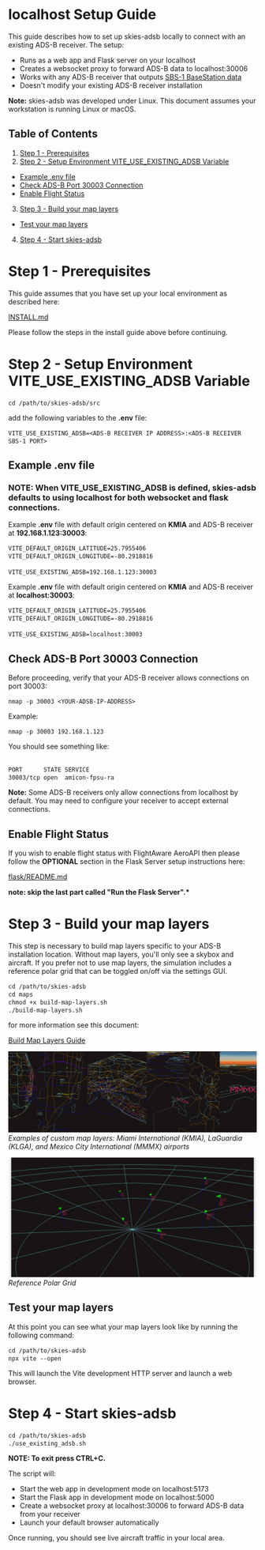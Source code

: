 # localhost Setup Guide

This guide describes how to set up skies-adsb locally to connect with an existing ADS-B receiver. The setup:

- Runs as a web app and Flask server on your localhost
- Creates a websocket proxy to forward ADS-B data to localhost:30006
- Works with any ADS-B receiver that outputs [SBS-1 BaseStation data](http://woodair.net/sbs/article/barebones42_socket_data.htm)
- Doesn't modify your existing ADS-B receiver installation

**Note:** skies-adsb was developed under Linux. This document assumes your workstation is running Linux or macOS.

## Table of Contents

1. [Step 1 - Prerequisites](#step-1---prerequisites)
2. [Step 2 - Setup Environment VITE_USE_EXISTING_ADSB Variable](#step-2---setup-environment-vite_use_existing_adsb-variable)

- [Example .env file](#example-env-file)
- [Check ADS-B Port 30003 Connection](#check-ads-b-port-30003-connection)
- [Enable Flight Status](#enable-flight-status)

3. [Step 3 - Build your map layers](#step-3---build-your-map-layers)

- [Test your map layers](#test-your-map-layers)

4. [Step 4 - Start skies-adsb](#step-4---start-skies-adsb)

# Step 1 - Prerequisites

This guide assumes that you have set up your local environment as described here:

[INSTALL.md](INSTALL.md)

Please follow the steps in the install guide above before continuing.

# Step 2 - Setup Environment VITE_USE_EXISTING_ADSB Variable

```shell
cd /path/to/skies-adsb/src
```

add the following variables to the **.env** file:

```shell
VITE_USE_EXISTING_ADSB=<ADS-B RECEIVER IP ADDRESS>:<ADS-B RECEIVER SBS-1 PORT>
```

## Example .env file

### NOTE: When VITE_USE_EXISTING_ADSB is defined, skies-adsb defaults to using localhost for both websocket and flask connections.

Example **.env** file with default origin centered on **KMIA** and ADS-B receiver at **192.168.1.123:30003**:

```shell
VITE_DEFAULT_ORIGIN_LATITUDE=25.7955406
VITE_DEFAULT_ORIGIN_LONGITUDE=-80.2918816

VITE_USE_EXISTING_ADSB=192.168.1.123:30003
```

Example **.env** file with default origin centered on **KMIA** and ADS-B receiver at **localhost:30003**:

```shell
VITE_DEFAULT_ORIGIN_LATITUDE=25.7955406
VITE_DEFAULT_ORIGIN_LONGITUDE=-80.2918816

VITE_USE_EXISTING_ADSB=localhost:30003
```

## Check ADS-B Port 30003 Connection

Before proceeding, verify that your ADS-B receiver allows connections on port 30003:

```shell
nmap -p 30003 <YOUR-ADSB-IP-ADDRESS>
```

Example:

```shell
nmap -p 30003 192.168.1.123
```

You should see something like:

```shell

PORT      STATE SERVICE
30003/tcp open  amicon-fpsu-ra

```

**Note:** Some ADS-B receivers only allow connections from localhost by default. You may need to configure your receiver to accept external connections.

## Enable Flight Status

If you wish to enable flight status with FlightAware AeroAPI then please follow the **OPTIONAL** section in the Flask Server setup instructions here:

[flask/README.md](/flask/README.md)

**note: skip the last part called "Run the Flask Server".\***

# Step 3 - Build your map layers

This step is necessary to build map layers specific to your ADS-B installation location. Without map layers, you'll only see a skybox and aircraft. If you prefer not to use map layers, the simulation includes a reference polar grid that can be toggled on/off via the settings GUI.

```shell
cd /path/to/skies-adsb
cd maps
chmod +x build-map-layers.sh
./build-map-layers.sh
```

for more information see this document:

[Build Map Layers Guide](BUILD-MAPS.md)

![Custom Map Layers](custom-map-layers.png)
_Examples of custom map layers: Miami International (KMIA), LaGuardia (KLGA), and Mexico City International (MMMX) airports_

![Reference Polar Grid](screenshot-grid.png)
_Reference Polar Grid_

## Test your map layers

At this point you can see what your map layers look like by running the following command:

```shell
cd /path/to/skies-adsb
npx vite --open
```

This will launch the Vite development HTTP server and launch a web browser.

# Step 4 - Start skies-adsb

```shell
cd /path/to/skies-adsb
./use_existing_adsb.sh
```

**NOTE: To exit press CTRL+C.**

The script will:

- Start the web app in development mode on localhost:5173
- Start the Flask app in development mode on localhost:5000
- Create a websocket proxy at localhost:30006 to forward ADS-B data from your receiver
- Launch your default browser automatically

Once running, you should see live aircraft traffic in your local area.
